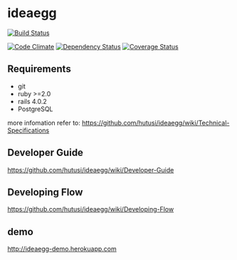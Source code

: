 # ideaegg 

[![Build Status](https://travis-ci.org/hutusi/ideaegg.png?branch=master,develop)](https://travis-ci.org/hutusi/ideaegg)

[![Code Climate](https://codeclimate.com/github/hutusi/ideaegg.png)](https://codeclimate.com/github/hutusi/ideaegg)  [![Dependency Status](https://gemnasium.com/hutusi/ideaegg.png)](https://gemnasium.com/hutusi/ideaegg) [![Coverage Status](https://coveralls.io/repos/hutusi/ideaegg/badge.png)](https://coveralls.io/r/hutusi/ideaegg)

## Requirements

* git 
* ruby >=2.0
* rails 4.0.2
* PostgreSQL 

more infomation refer to: https://github.com/hutusi/ideaegg/wiki/Technical-Specifications

## Developer Guide

https://github.com/hutusi/ideaegg/wiki/Developer-Guide

## Developing Flow

https://github.com/hutusi/ideaegg/wiki/Developing-Flow

## demo

http://ideaegg-demo.herokuapp.com


